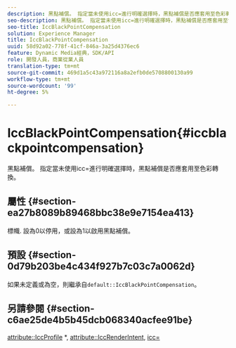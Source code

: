 ```yaml
---
description: 黑點補償。 指定當未使用icc=進行明確選擇時，黑點補償是否應套用至色彩轉換。
seo-description: 黑點補償。 指定當未使用icc=進行明確選擇時，黑點補償是否應套用至色彩轉換。
seo-title: IccBlackPointCompensation
solution: Experience Manager
title: IccBlackPointCompensation
uuid: 58d92a02-778f-41cf-846a-3a25d4376ec6
feature: Dynamic Media經典，SDK/API
role: 開發人員，商業從業人員
translation-type: tm+mt
source-git-commit: 469d1a5c43a972116a8a2efb0de5708800130a99
workflow-type: tm+mt
source-wordcount: '99'
ht-degree: 5%

---
```



# IccBlackPointCompensation{#iccblackpointcompensation}

黑點補償。 指定當未使用icc=進行明確選擇時，黑點補償是否應套用至色彩轉換。

## 屬性 {#section-ea27b8089b89468bbc38e9e7154ea413}

標幟. 設為0以停用，或設為1以啟用黑點補償。

## 預設 {#section-0d79b203be4c434f927b7c03c7a0062d}

如果未定義或為空，則繼承自`default::IccBlackPointCompensation`。

## 另請參閱 {#section-c6ae25de4b5b45dcb068340acfee91be}

[attribute::IccProfile](../../../../../is-api/image-catalog/image-serving-api-ref/c-image-catalog-reference/c-attributes-reference/r-iccprofilecmyk.md#reference-db89f9dac33e447cadb359ec1ba27ee0) *,  [attribute::IccRenderIntent](../../../../../is-api/image-catalog/image-serving-api-ref/c-image-catalog-reference/c-attributes-reference/r-iccrenderintent.md#reference-012f207f28bd4406a5368d23ed95a51f),  [icc=](../../../../../is-api/http-ref/image-serving-api-ref/c-http-protocol-reference/c-command-reference/r-icc.md#reference-182b5679e21e4df3b4d330535a5a7517)
